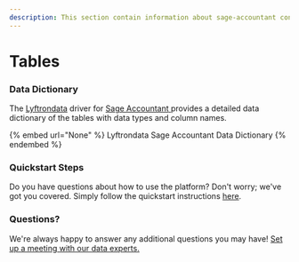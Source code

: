 ```yaml
---
description: This section contain information about sage-accountant connector tables information
---
```


# Tables

### Data Dictionary

The [Lyftrondata](https://www.lyftrondata.com/) driver for [Sage Accountant](None/)[ ](https://www.lyftrondata.com/integration/sage-accountant/)provides a detailed data dictionary of the tables with data types and column names.

{% embed url="None" %}
Lyftrondata Sage Accountant Data Dictionary
{% endembed %}

### Quickstart Steps

Do you have questions about how to use the platform? Don't worry; we've got you covered. Simply follow the quickstart instructions [here](../README.md).

### Questions? <a href="#questions" id="questions"></a>

We're always happy to answer any additional questions you may have! [Set up a meeting with our data experts.](https://www.lyftrondata.com/book-a-meeting/)

